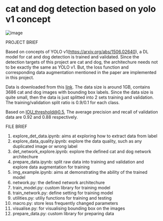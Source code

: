 # cat and dog detection based on yolo v1 concept
![image](https://user-images.githubusercontent.com/19774686/235701954-6484daee-1ff8-40b0-ac9b-910ffb623037.png)

PROJECT BRIEF

  Based on concepts of YOLO v1(https://arxiv.org/abs/1506.02640), a DL model for cat and dog detection is trained and validated. Since the detection targets of this project are cat and dog, the architechure needs not to be exactly the same as YOLO v1. But, the loss function and corresponding data augmentation mentioned in the paper are implemented in this project. 

  Data is downloaded from this [link](https://www.kaggle.com/datasets/andrewmvd/dog-and-cat-detection). The data size is around 1GB, contains 3686 cat and dog images with bounding box labels. Since the data size is quite small, then the data is just splitted into 2 sets training and validation. The training/validation split ratio is 0.9/0.1 for each class. 
  
  Based on IOU_threshold@0.5, The average precision and recall of validation data are 0.92 and 0.88 respectively.

FILE BRIEF
1. explore_det_data.ipynb: aims at exploring how to extract data from label
2. explore_data_quality.ipynb: explore the data quality, such as any duplicated image or wrong label
3. det_network_explore.ipynb: explore the defined cat and dog network architechure
4. prepare_data.ipynb: split raw data into training and validation and explore data augmentation for training
5. img_example.ipynb: aims at demonstrating the ability of the trained model 
6. network.py: the defined network architechure
7. train_model.py: custom library for training model
8. train_network.py: define setting for training model
9. utilities.py: utiliy functions for training and testing 
10. macro.py: store less frequently changed parameters
11. visualise.py: for visualising bounding box on the images
12. prepare_data.py: custom library for preparing data
